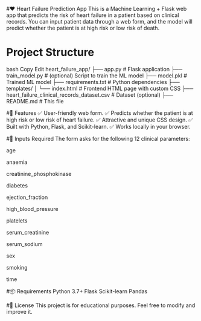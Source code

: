 #❤️ Heart Failure Prediction App
This is a Machine Learning + Flask web app that predicts the risk of heart failure in a patient based on clinical records.
You can input patient data through a web form, and the model will predict whether the patient is at high risk or low risk of death.

# Project Structure
bash
Copy
Edit
heart_failure_app/
├── app.py                  # Flask application
├── train_model.py          # (optional) Script to train the ML model
├── model.pkl               # Trained ML model
├── requirements.txt        # Python dependencies
├── templates/
│   └── index.html          # Frontend HTML page with custom CSS
├── heart_failure_clinical_records_dataset.csv  # Dataset (optional)
├── README.md               # This file

#🎨 Features
✅ User-friendly web form.
✅ Predicts whether the patient is at high risk or low risk of heart failure.
✅ Attractive and unique CSS design.
✅ Built with Python, Flask, and Scikit-learn.
✅ Works locally in your browser.

#📝 Inputs Required
The form asks for the following 12 clinical parameters:

age

anaemia

creatinine_phosphokinase

diabetes

ejection_fraction

high_blood_pressure

platelets

serum_creatinine

serum_sodium

sex

smoking

time

#📦 Requirements
Python 3.7+
Flask
Scikit-learn
Pandas

#📃 License
This project is for educational purposes.
Feel free to modify and improve it.
